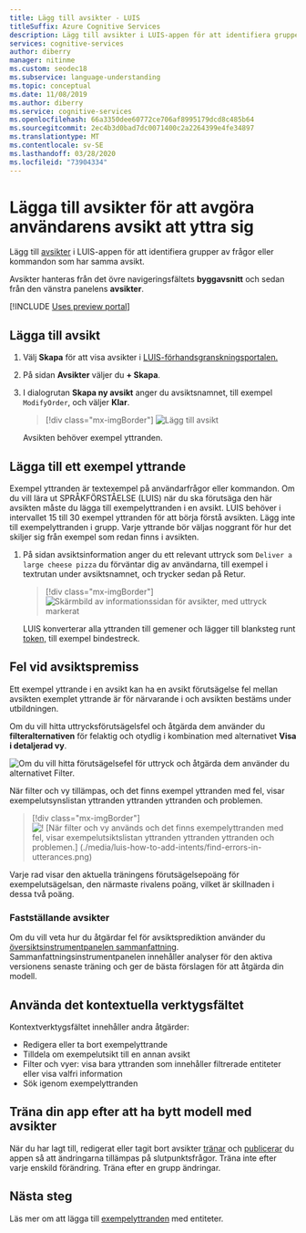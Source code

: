 ```yaml
---
title: Lägg till avsikter - LUIS
titleSuffix: Azure Cognitive Services
description: Lägg till avsikter i LUIS-appen för att identifiera grupper av frågor eller kommandon som har samma avsikter.
services: cognitive-services
author: diberry
manager: nitinme
ms.custom: seodec18
ms.subservice: language-understanding
ms.topic: conceptual
ms.date: 11/08/2019
ms.author: diberry
ms.service: cognitive-services
ms.openlocfilehash: 66a3350dee60772ce706af8995179dcd8c485b64
ms.sourcegitcommit: 2ec4b3d0bad7dc0071400c2a2264399e4fe34897
ms.translationtype: MT
ms.contentlocale: sv-SE
ms.lasthandoff: 03/28/2020
ms.locfileid: "73904334"
---
```

# <a name="add-intents-to-determine-user-intention-of-utterances"></a>Lägga till avsikter för att avgöra användarens avsikt att yttra sig

Lägg till [avsikter](luis-concept-intent.md) i LUIS-appen för att identifiera grupper av frågor eller kommandon som har samma avsikt. 

Avsikter hanteras från det övre navigeringsfältets **byggavsnitt** och sedan från den vänstra panelens **avsikter**. 

[!INCLUDE [Uses preview portal](includes/uses-portal-preview.md)]

## <a name="add-intent"></a>Lägga till avsikt

1. Välj **Skapa** för att visa avsikter i [LUIS-förhandsgranskningsportalen.](https://preview.luis.ai) 
1. På sidan **Avsikter** väljer du **+ Skapa**.
1. I dialogrutan **Skapa ny avsikt** anger du avsiktsnamnet, till exempel `ModifyOrder`, och väljer **Klar**.

    > [!div class="mx-imgBorder"]
    > ![Lägg till avsikt](./media/luis-how-to-add-intents/Addintent-dialogbox.png)

    Avsikten behöver exempel yttranden.

## <a name="add-an-example-utterance"></a>Lägga till ett exempel yttrande

Exempel yttranden är textexempel på användarfrågor eller kommandon. Om du vill lära ut SPRÅKFÖRSTÅELSE (LUIS) när du ska förutsäga den här avsikten måste du lägga till exempelyttranden i en avsikt. LUIS behöver i intervallet 15 till 30 exempel yttranden för att börja förstå avsikten. Lägg inte till exempelyttranden i grupp. Varje yttrande bör väljas noggrant för hur det skiljer sig från exempel som redan finns i avsikten. 

1. På sidan avsiktsinformation anger du ett relevant uttryck som `Deliver a large cheese pizza` du förväntar dig av användarna, till exempel i textrutan under avsiktsnamnet, och trycker sedan på Retur.
 
    > [!div class="mx-imgBorder"]
    > ![Skärmbild av informationssidan för avsikter, med uttryck markerat](./media/luis-how-to-add-intents/add-new-utterance-to-intent.png) 

    LUIS konverterar alla yttranden till gemener och lägger till blanksteg runt [token,](luis-language-support.md#tokenization) till exempel bindestreck.

<a name="#intent-prediction-discrepancy-errors"></a>

## <a name="intent-prediction-errors"></a>Fel vid avsiktspremiss 

Ett exempel yttrande i en avsikt kan ha en avsikt förutsägelse fel mellan avsikten exemplet yttrande är för närvarande i och avsikten bestäms under utbildningen. 

Om du vill hitta uttrycksförutsägelsfel och åtgärda dem använder du **filteralternativen** för felaktig och otydlig i kombination med alternativet **Visa** **i detaljerad vy**. 

![Om du vill hitta förutsägelsefel för uttryck och åtgärda dem använder du alternativet Filter.](./media/luis-how-to-add-intents/find-intent-prediction-errors.png)

När filter och vy tillämpas, och det finns exempel yttranden med fel, visar exempelutsynslistan yttranden yttranden yttranden och problemen.

> [!div class="mx-imgBorder"]
> ![! [När filter och vy används och det finns exempelyttranden med fel, visar exempelutsiktslistan yttranden yttranden yttranden och problemen.] (./media/luis-how-to-add-intents/find-errors-in-utterances.png)](./media/luis-how-to-add-intents/find-errors-in-utterances.png#lightbox)

Varje rad visar den aktuella träningens förutsägelsepoäng för exempelutsägelsan, den närmaste rivalens poäng, vilket är skillnaden i dessa två poäng. 

### <a name="fixing-intents"></a>Fastställande avsikter

Om du vill veta hur du åtgärdar fel för avsiktsprediktion använder du [översiktsinstrumentpanelen sammanfattning](luis-how-to-use-dashboard.md). Sammanfattningsinstrumentpanelen innehåller analyser för den aktiva versionens senaste träning och ger de bästa förslagen för att åtgärda din modell.  

## <a name="using-the-contextual-toolbar"></a>Använda det kontextuella verktygsfältet

Kontextverktygsfältet innehåller andra åtgärder:

* Redigera eller ta bort exempelyttrande
* Tilldela om exempelutsikt till en annan avsikt
* Filter och vyer: visa bara yttranden som innehåller filtrerade entiteter eller visa valfri information
* Sök igenom exempelyttranden

## <a name="train-your-app-after-changing-model-with-intents"></a>Träna din app efter att ha bytt modell med avsikter

När du har lagt till, redigerat eller tagit bort avsikter [tränar](luis-how-to-train.md) och [publicerar](luis-how-to-publish-app.md) du appen så att ändringarna tillämpas på slutpunktsfrågor. Träna inte efter varje enskild förändring. Träna efter en grupp ändringar. 

## <a name="next-steps"></a>Nästa steg

Läs mer om att lägga till [exempelyttranden](luis-how-to-add-example-utterances.md) med entiteter. 
